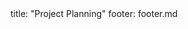 <frontmatter>
title: "Project Planning"
footer: footer.md
</frontmatter>

<include src="navbar.md" boilerplate />

<include src="container-inPage-asFlat.md" boilerplate />